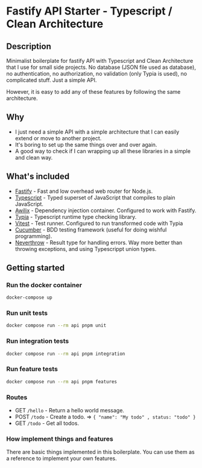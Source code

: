 
# Fastify API Starter - Typescript / Clean Architecture

## Description
Minimalist boilerplate for fastify API with Typescript and Clean Architecture that I use for small side projects.
No database (JSON file used as database), no authentication, no authorization, no validation (only Typia is used), no complicated  stuff. Just a simple API.

However, it is easy to add any of these features by following the same architecture.

## Why

- I just need a simple API with a simple architecture that I can easily extend or move to another project.
- It's boring to set up the same things over and over again.
- A good way to check if I can wrapping up all these libraries in a simple and clean way.


## What's included

- [Fastify](https://www.fastify.io/) - Fast and low overhead web router for Node.js.
- [Typescript](https://www.typescriptlang.org/) - Typed superset of JavaScript that compiles to plain JavaScript.
- [Awilix](https://github.com/jeffijoe/awilix) - Dependency injection container. Configured to work with Fastify.
- [Typia](https://typia.io) - Typescript runtime type checking library.
- [Vitest](https://vitest.dev/) - Test runner. Configured to run transformed code with Typia
- [Cucumber](https://cucumber.io/) - BDD testing framework (useful for doing wishful programming).
- [Neverthrow](https://github.com/supermacro/neverthrow) - Result type for handling errors. Way more better than throwing exceptions, and using Typescrippt union types.

## Getting started

### Run the docker container

```bash
docker-compose up
```

### Run unit tests

```bash
docker compose run --rm api pnpm unit
```

### Run integration tests

```bash
docker compose run --rm api pnpm integration
```

### Run feature tests

```bash
docker compose run --rm api pnpm features
```

### Routes

- GET `/hello` - Return a hello world message.
- POST `/todo` - Create a todo. => `{ "name": "My todo" , status: "todo" }`
- GET `/todo`  - Get all todos.


### How implement things and features

There are basic things implemented in this boilerplate. You can use them as a reference to implement your own features.